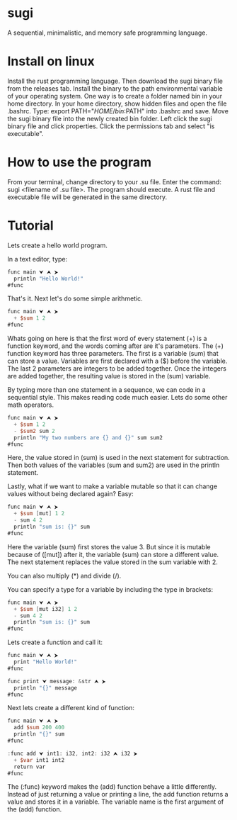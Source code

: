 # sugi
A sequential, minimalistic, and memory safe programming language.

# Install on linux
Install the rust programming language.
Then download the sugi binary file from the releases tab.
Install the binary to the path environmental variable of your operating system.
One way is to create a folder named bin in your home directory.
In your home directory, show hidden files and open the file .bashrc.
Type: export PATH="$HOME/bin:$PATH" into .bashrc and save.
Move the sugi binary file into the newly created bin folder.
Left click the sugi binary file and click properties.
Click the permissions tab and select "is executable".

# How to use the program
From your terminal, change directory to your .su file.
Enter the command: sugi <filename of .su file>.
The program should execute.
A rust file and executable file will be generated in the same directory.

# Tutorial

Lets create a hello world program.

In a text editor, type: 

```v
func main ⮟ ⮝ ⮞
  println "Hello World!"
#func
```

That's it. Next let's do some simple arithmetic. 

```v
func main ⮟ ⮝ ⮞
  + $sum 1 2
#func
```
Whats going on here is that the first word of every statement (+) is a function keyword, and the words coming after are it's parameters. The (+) function keyword has three parameters. The first is a variable (sum) that can store a value. Variables are first declared with a ($) before the variable. The last 2 parameters are integers to be added together. Once the integers are added together, the resulting value is stored in the (sum) variable.

By typing more than one statement in a sequence, we can code in a sequential style. This makes reading code much easier. Lets do some other math operators.

```v
func main ⮟ ⮝ ⮞
  + $sum 1 2
  - $sum2 sum 2
  println "My two numbers are {} and {}" sum sum2
#func
```
Here, the value stored in (sum) is used in the next statement for subtraction. Then both values of the variables (sum and sum2) are used in the println statement.

Lastly, what if we want to make a variable mutable so that it can change values without being declared again? Easy:

```v
func main ⮟ ⮝ ⮞
  + $sum [mut] 1 2
  - sum 4 2
  println "sum is: {}" sum
#func
```

Here the variable (sum) first stores the value 3. But since it is mutable because of ([mut]) after it, the variable (sum) can store a different value. The next statement replaces the value stored in the sum variable with 2.

You can also multiply (*) and divide (/).

You can specify a type for a variable by including the type in brackets:

```v
func main ⮟ ⮝ ⮞
  + $sum [mut i32] 1 2
  - sum 4 2
  println "sum is: {}" sum
#func
```

Lets create a function and call it:

```v
func main ⮟ ⮝ ⮞
  print "Hello World!"
#func

func print ⮟ message: &str ⮝ ⮞
  println "{}" message
#func
```

Next lets create a different kind of function:

```v
func main ⮟ ⮝ ⮞
  add $sum 200 400
  println "{}" sum
#func

:func add ⮟ int1: i32, int2: i32 ⮝ i32 ⮞
  + $var int1 int2
  return var
#func
```

The (:func) keyword makes the (add) function behave a little differently. Instead of just returning a value or printing a line, the add function returns a value and stores it in a variable. The variable name is the first argument of the (add) function.
